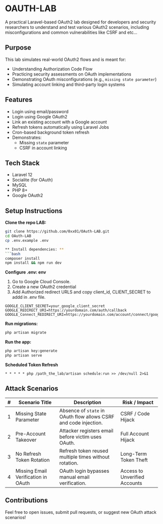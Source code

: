 # OAUTH-LAB

A practical Laravel-based OAuth2 lab designed for developers and security researchers to understand and test various OAuth2 scenarios, including misconfigurations and common vulnerabilities like CSRF and etc...

## Purpose

This lab simulates real-world OAuth2 flows and is meant for:

- Understanding Authorization Code Flow
- Practicing security assessments on OAuth implementations
- Demonstrating OAuth misconfigurations (e.g., `missing state parameter`)
- Simulating account linking and third-party login systems

## Features

- Login using email/password
- Login using Google OAuth2
- Link an existing account with a Google account
- Refresh tokens automatically using Laravel Jobs
- Cron-based background token refresh
- Demonstrates:
  - Missing `state` parameter
  - CSRF in account linking

## Tech Stack

- Laravel 12
- Socialite (for OAuth)
- MySQL
- PHP 8+
- Google OAuth2

## Setup Instructions

**Clone the repo LAB:**
   ```bash
   git clone https://github.com/0xx01/OAuth-LAB.git
   cd OAuth-LAB
   cp .env.example .env

** Install dependencies: **
```bash
composer install
npm install && npm run dev
```
**Configure .env: env**
1. Go to Google Cloud Console.
2. Create a new OAuth2 credential
3. Add Authorized redirect URLS and copy client_id, CLIENT_SECRET to addd in .env file.
```GOOGLE_CLIENT_ID=your_google_client_id
GOOGLE_CLIENT_SECRET=your_google_client_secret
GOOGLE_REDIRECT_URI=https://yourdomain.com/auth/callback
GOOGLE_Connect_REDIRECT_URI=https://yourdomain.com/account/connect/google
```
**Run migrations:**

```bash
php artisan migrate
```
**Run the app:**
```bash
php artisan key:generate
php artisan serve
```
**Scheduled Token Refresh**
```pgsql
* * * * * php /path_the_lab/artisan schedule:run >> /dev/null 2>&1
```

## Attack Scenarios

| #  | Scenario Title                   | Description                                                                | Risk / Impact                          |
|----|-----------------------------------|----------------------------------------------------------------------------|----------------------------------------|
| 1  | Missing State Parameter           | Absence of `state` in OAuth flow allows CSRF and code injection.            | CSRF / Code Hijack                     |
| 2  | Pre-Account Takeover               | Attacker registers email before victim uses OAuth.                         | Full Account Hijack                    |
| 3  | No Refresh Token Rotation          | Refresh token reused multiple times without rotation.                      | Long-Term Token Theft                  |
| 4  | Missing Email Verification in OAuth| OAuth login bypasses manual email verification.                            | Access to Unverified Accounts          |




## Contributions
Feel free to open issues, submit pull requests, or suggest new OAuth attack scenarios!

